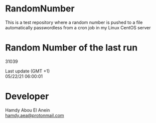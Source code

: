 # RandomNumber    
This is a test repository where a random number is pushed to a file automatically passwordless from a cron job in my Linux CentOS server    
# Random Number of the last run   
31039
      
Last update (GMT +1)    
05/22/21 06:00:01
# Developer    
Hamdy Abou El Anein   
hamdy.aea@protonmail.com
